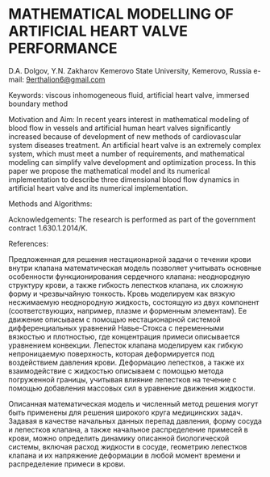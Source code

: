 # MATHEMATICAL MODELLING OF ARTIFICIAL HEART VALVE PERFORMANCE

D.A. Dolgov, Y.N. Zakharov
Kemerovo State University, Kemerovo, Russia
e-mail: 9erthalion6@gmail.com

Keywords: viscous inhomogeneous fluid, artificial heart valve, immersed boundary method

Motivation and Aim: In recent years interest in mathematical modeling of blood
flow in vessels and artificial human heart valves significantly increased
because of development of new methods of cardiovascular system diseases
treatment. An artificial heart valve is an extremely complex system, which must
meet a number of requirements, and mathematical modeling can simplify valve
development and optimization process. In this paper we propose the mathematical
model and its numerical implementation to describe three dimensional blood flow
dynamics in artificial heart valve and its numerical implementation.

Methods and Algorithms:

Acknowledgements: The research is performed as part of the government contract
1.630.1.2014/K.

References: 

Предложенная для решения нестационарной задачи о течении крови внутри клапана
математическая модель позволяет учитывать основные особенности функционирования
сердечного клапана: неоднородную структуру крови, а также гибкость лепестков
клапана, их сложную форму и чрезвычайную тонкость. Кровь моделируем как вязкую
несжимаемую неоднородную жидкость, состоящую из двух компонент
(соответствующих, например, плазме и форменным элементам). Ее движение описываем с помощью
нестационарной системой дифференциальных уравнений Навье-Стокса с переменными
вязкостью и плотностью, где концентрация примеси описывается уравнением
конвекции. Лепесток клапана моделируем как гибкую непроницаемую поверхность,
которая деформируется под воздействием давления крови. Деформацию лепестков, а
также их взаимодействие с жидкостью описываем с помощью метода погруженной
границы, учитывая влияние лепестков на течение с помощью добавления массовых
сил в уравнение движения жидкости.

Описанная математическая модель и численный метод решения могут быть применены
для решения широкого круга медицинских задач. Задавая в качестве начальных
данных перепад давления, форму сосуда и лепестков клапана, а также начальное
распределение примесей в крови, можно определить динамику описанной
биологической системы, включая расход жидкости в сосуде, геометрию лепестков
клапана и их напряжение деформации в любой момент времени и распределение
примеси в крови.
